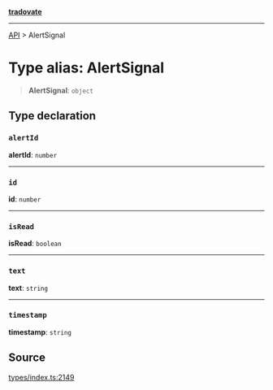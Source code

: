 [**tradovate**](../README.md)

***

[API](../API.md) > AlertSignal

# Type alias: AlertSignal

> **AlertSignal**: `object`

## Type declaration

### `alertId`

**alertId**: `number`

***

### `id`

**id**: `number`

***

### `isRead`

**isRead**: `boolean`

***

### `text`

**text**: `string`

***

### `timestamp`

**timestamp**: `string`

## Source

[types/index.ts:2149](https://github.com/cgilly2fast/tradovate-typescript/blob/b1caea5/src/types/index.ts#L2149)
